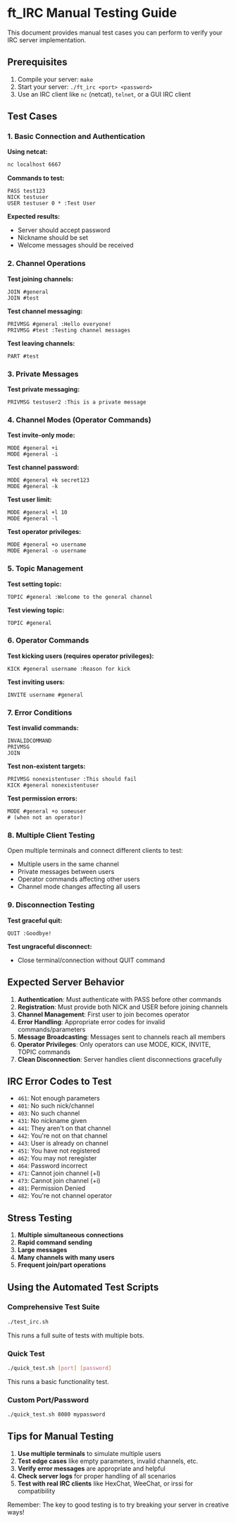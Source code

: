 # ft_IRC Manual Testing Guide

This document provides manual test cases you can perform to verify your IRC server implementation.

## Prerequisites

1. Compile your server: `make`
2. Start your server: `./ft_irc <port> <password>`
3. Use an IRC client like `nc` (netcat), `telnet`, or a GUI IRC client

## Test Cases

### 1. Basic Connection and Authentication

**Using netcat:**
```bash
nc localhost 6667
```

**Commands to test:**
```irc
PASS test123
NICK testuser
USER testuser 0 * :Test User
```

**Expected results:**
- Server should accept password
- Nickname should be set
- Welcome messages should be received

### 2. Channel Operations

**Test joining channels:**
```irc
JOIN #general
JOIN #test
```

**Test channel messaging:**
```irc
PRIVMSG #general :Hello everyone!
PRIVMSG #test :Testing channel messages
```

**Test leaving channels:**
```irc
PART #test
```

### 3. Private Messages

**Test private messaging:**
```irc
PRIVMSG testuser2 :This is a private message
```

### 4. Channel Modes (Operator Commands)

**Test invite-only mode:**
```irc
MODE #general +i
MODE #general -i
```

**Test channel password:**
```irc
MODE #general +k secret123
MODE #general -k
```

**Test user limit:**
```irc
MODE #general +l 10
MODE #general -l
```

**Test operator privileges:**
```irc
MODE #general +o username
MODE #general -o username
```

### 5. Topic Management

**Test setting topic:**
```irc
TOPIC #general :Welcome to the general channel
```

**Test viewing topic:**
```irc
TOPIC #general
```

### 6. Operator Commands

**Test kicking users (requires operator privileges):**
```irc
KICK #general username :Reason for kick
```

**Test inviting users:**
```irc
INVITE username #general
```

### 7. Error Conditions

**Test invalid commands:**
```irc
INVALIDCOMMAND
PRIVMSG
JOIN
```

**Test non-existent targets:**
```irc
PRIVMSG nonexistentuser :This should fail
KICK #general nonexistentuser
```

**Test permission errors:**
```irc
MODE #general +o someuser
# (when not an operator)
```

### 8. Multiple Client Testing

Open multiple terminals and connect different clients to test:
- Multiple users in the same channel
- Private messages between users
- Operator commands affecting other users
- Channel mode changes affecting all users

### 9. Disconnection Testing

**Test graceful quit:**
```irc
QUIT :Goodbye!
```

**Test ungraceful disconnect:**
- Close terminal/connection without QUIT command

## Expected Server Behavior

1. **Authentication**: Must authenticate with PASS before other commands
2. **Registration**: Must provide both NICK and USER before joining channels
3. **Channel Management**: First user to join becomes operator
4. **Error Handling**: Appropriate error codes for invalid commands/parameters
5. **Message Broadcasting**: Messages sent to channels reach all members
6. **Operator Privileges**: Only operators can use MODE, KICK, INVITE, TOPIC commands
7. **Clean Disconnection**: Server handles client disconnections gracefully

## IRC Error Codes to Test

- `461`: Not enough parameters
- `401`: No such nick/channel
- `403`: No such channel
- `431`: No nickname given
- `441`: They aren't on that channel
- `442`: You're not on that channel
- `443`: User is already on channel
- `451`: You have not registered
- `462`: You may not reregister
- `464`: Password incorrect
- `471`: Cannot join channel (+l)
- `473`: Cannot join channel (+i)
- `481`: Permission Denied
- `482`: You're not channel operator

## Stress Testing

1. **Multiple simultaneous connections**
2. **Rapid command sending**
3. **Large messages**
4. **Many channels with many users**
5. **Frequent join/part operations**

## Using the Automated Test Scripts

### Comprehensive Test Suite
```bash
./test_irc.sh
```
This runs a full suite of tests with multiple bots.

### Quick Test
```bash
./quick_test.sh [port] [password]
```
This runs a basic functionality test.

### Custom Port/Password
```bash
./quick_test.sh 8080 mypassword
```

## Tips for Manual Testing

1. **Use multiple terminals** to simulate multiple users
2. **Test edge cases** like empty parameters, invalid channels, etc.
3. **Verify error messages** are appropriate and helpful
4. **Check server logs** for proper handling of all scenarios
5. **Test with real IRC clients** like HexChat, WeeChat, or irssi for compatibility

Remember: The key to good testing is to try breaking your server in creative ways!
